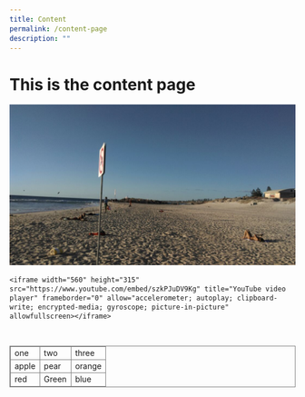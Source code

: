 ```yaml
---
title: Content
permalink: /content-page
description: ""
---
```

# **This is the content page**

![This is a picture of a beach in Perth, Australia.](/images/perth-beach.jpg)


<div class="bp-youtube">

	<iframe width="560" height="315" src="https://www.youtube.com/embed/szkPJuDV9Kg" title="YouTube video player" frameborder="0" allow="accelerometer; autoplay; clipboard-write; encrypted-media; gyroscope; picture-in-picture" allowfullscreen></iframe>
	
</div>

<br>


<html>
	
<head>
<style>
table, th, td {
  border: 1px solid grey;
  border-collapse: collapse;
}
</style>
</head>
<body>

<table style="width:100%">
  <tr>
    <td>one</td>
    <td>two</td>
    <td>three</td>
  </tr>
  <tr>
    <td>apple</td>
    <td>pear</td>
    <td>orange</td>
  </tr>
  <tr>
    <td>red</td>
    <td>Green</td>
    <td>blue</td>
  </tr>
</table>

</body>
</html>